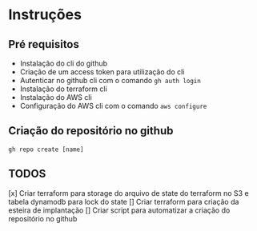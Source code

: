 # Instruções

## Pré requisitos

* Instalação do cli do github
* Criação de um access token para utilização do cli
* Autenticar no github cli com o comando `gh auth login`
* Instalação do terraform cli
* Instalação do AWS cli
* Configuração do AWS cli com o comando `aws configure`

## Criação do repositório no github

`gh repo create [name]`

## TODOS

[x] Criar terraform para storage do arquivo de state do terraform no S3 e tabela dynamodb para lock do state
[] Criar terraform para criação da esteira de implantação
[] Criar script para automatizar a criação do repositório no github
